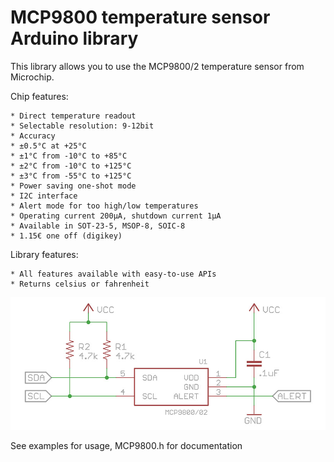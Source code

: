 # MCP9800 temperature sensor Arduino library

This library allows you to use the MCP9800/2 temperature sensor from Microchip. 

Chip features:
  
	* Direct temperature readout
	* Selectable resolution: 9-12bit
	* Accuracy
	* ±0.5°C at +25°C
	* ±1°C from -10°C to +85°C
	* ±2°C from -10°C to +125°C
	* ±3°C from -55°C to +125°C
	* Power saving one-shot mode
	* I2C interface
	* Alert mode for too high/low temperatures
	* Operating current 200µA, shutdown current 1µA
	* Available in SOT-23-5, MSOP-8, SOIC-8
 	* 1.15€ one off (digikey)
 
Library features:

	* All features available with easy-to-use APIs
	* Returns celsius or fahrenheit

![Wiring diagram](https://raw.githubusercontent.com/akupila/Arduino-MCP9800/master/wiring.jpg)

See examples for usage, MCP9800.h for documentation